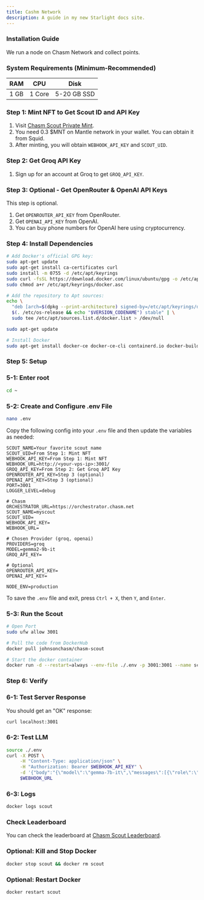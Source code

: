 ```yaml
---
title: Cashm Network
description: A guide in my new Starlight docs site.
---
```


### Installation Guide

We run a node on Chasm Network and collect points.

### System Requirements (Minimum-Recommended)

| RAM  | CPU   | Disk          |
|------|-------|---------------|
| 1 GB | 1 Core | 5-20 GB SSD   |

### Step 1: Mint NFT to Get Scout ID and API Key

1. Visit [Chasm Scout Private Mint](https://scout.chasm.net/private-mint).
2. You need 0.3 $MNT on Mantle network in your wallet. You can obtain it from Squid.
3. After minting, you will obtain `WEBHOOK_API_KEY` and `SCOUT_UID`.

### Step 2: Get Groq API Key

1. Sign up for an account at Groq to get `GROQ_API_KEY`.

### Step 3: Optional - Get OpenRouter & OpenAI API Keys

This step is optional.

1. Get `OPENROUTER_API_KEY` from OpenRouter.
2. Get `OPENAI_API_KEY` from OpenAI.
3. You can buy phone numbers for OpenAI here using cryptocurrency.

### Step 4: Install Dependencies

```bash
# Add Docker's official GPG key:
sudo apt-get update
sudo apt-get install ca-certificates curl
sudo install -m 0755 -d /etc/apt/keyrings
sudo curl -fsSL https://download.docker.com/linux/ubuntu/gpg -o /etc/apt/keyrings/docker.asc
sudo chmod a+r /etc/apt/keyrings/docker.asc

# Add the repository to Apt sources:
echo \
  "deb [arch=$(dpkg --print-architecture) signed-by=/etc/apt/keyrings/docker.asc] https://download.docker.com/linux/ubuntu \
  $(. /etc/os-release && echo "$VERSION_CODENAME") stable" | \
  sudo tee /etc/apt/sources.list.d/docker.list > /dev/null

sudo apt-get update

# Install Docker
sudo apt-get install docker-ce docker-ce-cli containerd.io docker-buildx-plugin docker-compose-plugin
```

### Step 5: Setup

### 5-1: Enter root

```bash
cd ~
```

### 5-2: Create and Configure .env File

```bash
nano .env
```

Copy the following config into your `.env` file and then update the variables as needed:

```
SCOUT_NAME=Your favorite scout name
SCOUT_UID=From Step 1: Mint NFT
WEBHOOK_API_KEY=From Step 1: Mint NFT
WEBHOOK_URL=http://<your-vps-ip>:3001/
GROQ_API_KEY=From Step 2: Get Groq API Key
OPENROUTER_API_KEY=Step 3 (optional)
OPENAI_API_KEY=Step 3 (optional)
PORT=3001
LOGGER_LEVEL=debug

# Chasm
ORCHESTRATOR_URL=https://orchestrator.chasm.net
SCOUT_NAME=myscout
SCOUT_UID=
WEBHOOK_API_KEY=
WEBHOOK_URL=

# Chosen Provider (groq, openai)
PROVIDERS=groq
MODEL=gemma2-9b-it
GROQ_API_KEY=

# Optional
OPENROUTER_API_KEY=
OPENAI_API_KEY=

NODE_ENV=production
```

To save the `.env` file and exit, press `Ctrl + X`, then `Y`, and `Enter`.

### 5-3: Run the Scout

```bash
# Open Port
sudo ufw allow 3001

# Pull the code from DockerHub
docker pull johnsonchasm/chasm-scout

# Start the docker container
docker run -d --restart=always --env-file ./.env -p 3001:3001 --name scout johnsonchasm/chasm-scout
```

### Step 6: Verify

### 6-1: Test Server Response

You should get an "OK" response:

```bash
curl localhost:3001
```

### 6-2: Test LLM

```bash
source ./.env
curl -X POST \
     -H "Content-Type: application/json" \
     -H "Authorization: Bearer $WEBHOOK_API_KEY" \
     -d '{"body":"{\"model\":\"gemma-7b-it\",\"messages\":[{\"role\":\"system\",\"content\":\"You are a helpful assistant.\"}]}"}' \
     $WEBHOOK_URL
```

### 6-3: Logs

```bash
docker logs scout
```

### Check Leaderboard

You can check the leaderboard at [Chasm Scout Leaderboard](https://scout.chasm.net/leaderboard).

### Optional: Kill and Stop Docker

```bash
docker stop scout && docker rm scout
```

### Optional: Restart Docker

```bash
docker restart scout
```
